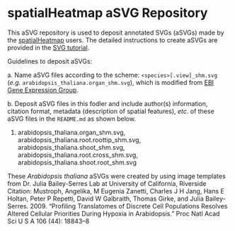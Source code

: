 # spatialHeatmap aSVG Repository

This aSVG repository is used to deposit annotated SVGs (aSVGs) made by the [spatialHeatmap](https://jianhaizhang.github.io/SVG_tutorial_file/vignette.html) users. The detailed instructions to create aSVGs are provided in the [SVG tutorial](https://jianhaizhang.github.io/SVG_tutorial_file/).  

Guidelines to deposit aSVGs:

a. Name aSVG files according to the scheme: `<species>[.view]_shm.svg` (*e.g.* `arabidopsis_thaliana.organ_shm.svg`), which is modified from [EBI Gene Expression Group](https://github.com/ebi-gene-expression-group/anatomogram/tree/master/src/svg).

b. Deposit aSVG files in this fodler and include author(s) information, citation format, metadata (description of spatial features), *etc*. of these aSVG files in the `README.md` as shown below.


1. arabidopsis_thaliana.organ_shm.svg, arabidopsis_thaliana.root.roottip_shm.svg, arabidopsis_thaliana.shoot_shm.svg, arabidopsis_thaliana.root.cross_shm.svg, arabidopsis_thaliana.shoot.root_shm.svg 

These *Arabidopsis thaliana* aSVGs were created by using image templates from Dr. Julia Bailey-Serres Lab at University of California, Riverside  
Citation: Mustroph, Angelika, M Eugenia Zanetti, Charles J H Jang, Hans E Holtan, Peter P Repetti, David W Galbraith, Thomas      Girke, and Julia Bailey-Serres. 2009. “Profiling Translatomes of Discrete Cell Populations Resolves Altered Cellular Priorities During Hypoxia in Arabidopsis.” Proc Natl Acad Sci U S A 106 (44): 18843–8

